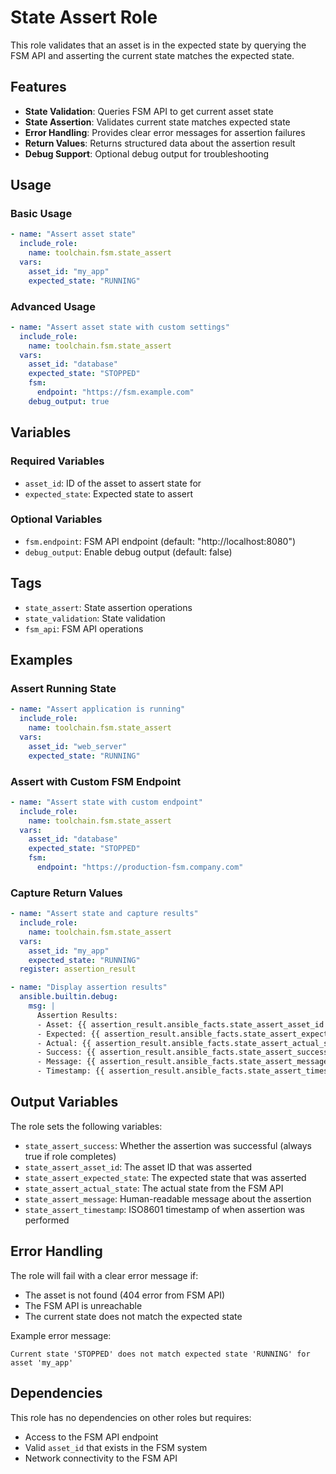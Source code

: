 # State Assert Role

This role validates that an asset is in the expected state by querying the FSM API and asserting the current state matches the expected state.

## Features

- **State Validation**: Queries FSM API to get current asset state
- **State Assertion**: Validates current state matches expected state
- **Error Handling**: Provides clear error messages for assertion failures
- **Return Values**: Returns structured data about the assertion result
- **Debug Support**: Optional debug output for troubleshooting

## Usage

### Basic Usage

```yaml
- name: "Assert asset state"
  include_role:
    name: toolchain.fsm.state_assert
  vars:
    asset_id: "my_app"
    expected_state: "RUNNING"
```

### Advanced Usage

```yaml
- name: "Assert asset state with custom settings"
  include_role:
    name: toolchain.fsm.state_assert
  vars:
    asset_id: "database"
    expected_state: "STOPPED"
    fsm:
      endpoint: "https://fsm.example.com"
    debug_output: true
```

## Variables

### Required Variables

- `asset_id`: ID of the asset to assert state for
- `expected_state`: Expected state to assert

### Optional Variables

- `fsm.endpoint`: FSM API endpoint (default: "http://localhost:8080")
- `debug_output`: Enable debug output (default: false)

## Tags

- `state_assert`: State assertion operations
- `state_validation`: State validation
- `fsm_api`: FSM API operations

## Examples

### Assert Running State

```yaml
- name: "Assert application is running"
  include_role:
    name: toolchain.fsm.state_assert
  vars:
    asset_id: "web_server"
    expected_state: "RUNNING"
```

### Assert with Custom FSM Endpoint

```yaml
- name: "Assert state with custom endpoint"
  include_role:
    name: toolchain.fsm.state_assert
  vars:
    asset_id: "database"
    expected_state: "STOPPED"
    fsm:
      endpoint: "https://production-fsm.company.com"
```

### Capture Return Values

```yaml
- name: "Assert state and capture results"
  include_role:
    name: toolchain.fsm.state_assert
  vars:
    asset_id: "my_app"
    expected_state: "RUNNING"
  register: assertion_result

- name: "Display assertion results"
  ansible.builtin.debug:
    msg: |
      Assertion Results:
      - Asset: {{ assertion_result.ansible_facts.state_assert_asset_id }}
      - Expected: {{ assertion_result.ansible_facts.state_assert_expected_state }}
      - Actual: {{ assertion_result.ansible_facts.state_assert_actual_state }}
      - Success: {{ assertion_result.ansible_facts.state_assert_success }}
      - Message: {{ assertion_result.ansible_facts.state_assert_message }}
      - Timestamp: {{ assertion_result.ansible_facts.state_assert_timestamp }}
```

## Output Variables

The role sets the following variables:

- `state_assert_success`: Whether the assertion was successful (always true if role completes)
- `state_assert_asset_id`: The asset ID that was asserted
- `state_assert_expected_state`: The expected state that was asserted
- `state_assert_actual_state`: The actual state from the FSM API
- `state_assert_message`: Human-readable message about the assertion
- `state_assert_timestamp`: ISO8601 timestamp of when assertion was performed

## Error Handling

The role will fail with a clear error message if:

- The asset is not found (404 error from FSM API)
- The FSM API is unreachable
- The current state does not match the expected state

Example error message:
```
Current state 'STOPPED' does not match expected state 'RUNNING' for asset 'my_app'
```

## Dependencies

This role has no dependencies on other roles but requires:

- Access to the FSM API endpoint
- Valid `asset_id` that exists in the FSM system
- Network connectivity to the FSM API
